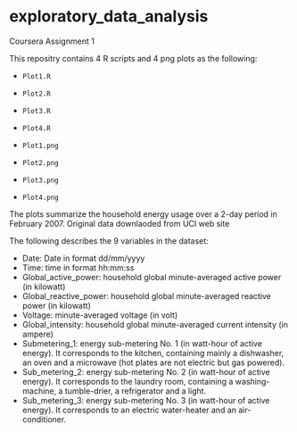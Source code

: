 # exploratory_data_analysis
Coursera Assignment 1

This repositry contains 4 R scripts and 4 png plots as the following:

- `Plot1.R`
- `Plot2.R`
- `Plot3.R`
- `Plot4.R`

- `Plot1.png`
- `Plot2.png`
- `Plot3.png`
- `Plot4.png`

The plots summarize the household energy usage over a 2-day period in February 2007.
Original data downlaoded from UCI web site

The following describes the 9 variables in the dataset:

- Date: Date in format dd/mm/yyyy
- Time: time in format hh:mm:ss
- Global_active_power: household global minute-averaged active power (in kilowatt)
- Global_reactive_power: household global minute-averaged reactive power (in kilowatt)
- Voltage: minute-averaged voltage (in volt)
- Global_intensity: household global minute-averaged current intensity (in ampere)
- Submetering_1: energy sub-metering No. 1 (in watt-hour of active energy). It corresponds to the kitchen, containing mainly a dishwasher, an oven and a microwave (hot plates are not electric but gas powered).
- Sub_metering_2: energy sub-metering No. 2 (in watt-hour of active energy). It corresponds to the laundry room, containing a washing-machine, a tumble-drier, a refrigerator and a light.
- Sub_metering_3: energy sub-metering No. 3 (in watt-hour of active energy). It corresponds to an electric water-heater and an air-conditioner.
